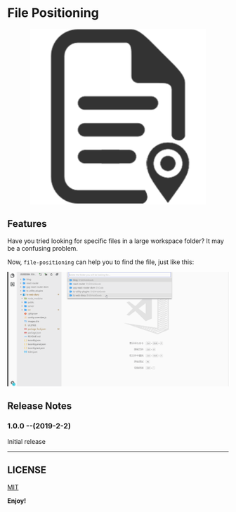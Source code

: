 # File Positioning

<div align="center">
  <img src="./src/assets/images/logo.png" width="400" alt="file-positioning">
</div>

## Features

Have you tried looking for specific files in a large workspace folder? It may be a confusing problem.

Now, `file-positioning` can help you to find the file, just like this:

![display_one](src/assets/images/display_one.gif)

## Release Notes

### 1.0.0 --(2019-2-2)

Initial release

-----------------------------------------------------------------------------------------------------------

## LICENSE

[MIT](./LICENSE)

**Enjoy!**

